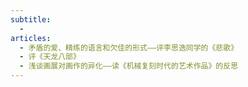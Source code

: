 ```yaml
---
subtitle:
  - 
articles:
  - 矛盾的爱、精练的语言和欠佳的形式——评李思逸同学的《悲歌》
  - 评《天龙八部》
  - 浅谈画展对画作的异化——读《机械复刻时代的艺术作品》的反思
---
```


